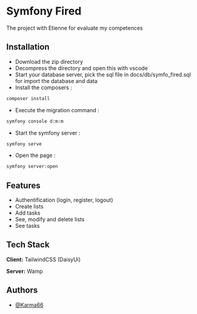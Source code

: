 
# Symfony Fired

The project with Etienne for evaluate my competences


## Installation

- Download the zip directory
- Decompress the directory and open this with vscode
- Start your database server, pick the sql file in docs/db/symfo_fired.sql for import the database and data
- Install the composers :
```bash
composer install
```
- Execute the migration command :
```bash
symfony console d:m:m
```
- Start the symfony server :
```bash
symfony serve
```
- Open the page :
```bash
symfony server:open
```

## Features

- Authentification (login, register, logout)
- Create lists
- Add tasks
- See, modify and delete lists
- See tasks
## Tech Stack

**Client:** TailwindCSS (DaisyUi)

**Server:** Wamp


## Authors

- [@Karma66](https://www.github.com/karma666064)